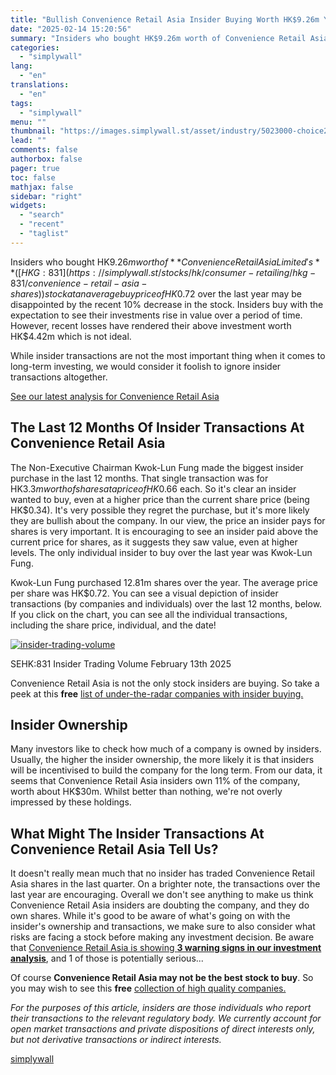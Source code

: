 ```yaml
---
title: "Bullish Convenience Retail Asia Insider Buying Worth HK$9.26m Yet To Pay Off"
date: "2025-02-14 15:20:56"
summary: "Insiders who bought HK$9.26m worth of Convenience Retail Asia Limited's (HKG:831) stock at an average buy price of HK$0.72 over the last year may be disappointed by the recent 10% decrease in the stock. Insiders buy with the expectation to see their investments rise in value over a period of..."
categories:
  - "simplywall"
lang:
  - "en"
translations:
  - "en"
tags:
  - "simplywall"
menu: ""
thumbnail: "https://images.simplywall.st/asset/industry/5023000-choice2-main-header/1585186769297"
lead: ""
comments: false
authorbox: false
pager: true
toc: false
mathjax: false
sidebar: "right"
widgets:
  - "search"
  - "recent"
  - "taglist"
---
```


Insiders who bought HK$9.26m worth of **Convenience Retail Asia Limited's** ([HKG:831](https://simplywall.st/stocks/hk/consumer-retailing/hkg-831/convenience-retail-asia-shares)) stock at an average buy price of HK$0.72 over the last year may be disappointed by the recent 10% decrease in the stock. Insiders buy with the expectation to see their investments rise in value over a period of time. However, recent losses have rendered their above investment worth HK$4.42m which is not ideal.

While insider transactions are not the most important thing when it comes to long-term investing, we would consider it foolish to ignore insider transactions altogether.

 [See our latest analysis for Convenience Retail Asia](https://simplywall.st/stocks/hk/consumer-retailing/hkg-831/convenience-retail-asia-shares) 

The Last 12 Months Of Insider Transactions At Convenience Retail Asia
---------------------------------------------------------------------

The Non-Executive Chairman Kwok-Lun Fung made the biggest insider purchase in the last 12 months. That single transaction was for HK$3.3m worth of shares at a price of HK$0.66 each. So it's clear an insider wanted to buy, even at a higher price than the current share price (being HK$0.34). It's very possible they regret the purchase, but it's more likely they are bullish about the company. In our view, the price an insider pays for shares is very important. It is encouraging to see an insider paid above the current price for shares, as it suggests they saw value, even at higher levels. The only individual insider to buy over the last year was Kwok-Lun Fung.

Kwok-Lun Fung purchased 12.81m shares over the year. The average price per share was HK$0.72. You can see a visual depiction of insider transactions (by companies and individuals) over the last 12 months, below. If you click on the chart, you can see all the individual transactions, including the share price, individual, and the date!

[![insider-trading-volume](https://images.simplywall.st/asset/chart/6186299-insider-trading-volume-1-dark/1739489390813)](https://simplywall.st/stocks/hk/consumer-retailing/hkg-831/convenience-retail-asia-shares/ownership)

SEHK:831 Insider Trading Volume February 13th 2025

Convenience Retail Asia is not the only stock insiders are buying. So take a peek at this **free** [list of under-the-radar companies with insider buying.](https://simplywall.st/discover/investing-ideas/16951/undervalued-small-caps-with-insider-buying)

Insider Ownership
-----------------

Many investors like to check how much of a company is owned by insiders. Usually, the higher the insider ownership, the more likely it is that insiders will be incentivised to build the company for the long term. From our data, it seems that Convenience Retail Asia insiders own 11% of the company, worth about HK$30m. Whilst better than nothing, we're not overly impressed by these holdings.

What Might The Insider Transactions At Convenience Retail Asia Tell Us?
-----------------------------------------------------------------------

It doesn't really mean much that no insider has traded Convenience Retail Asia shares in the last quarter. On a brighter note, the transactions over the last year are encouraging. Overall we don't see anything to make us think Convenience Retail Asia insiders are doubting the company, and they do own shares. While it's good to be aware of what's going on with the insider's ownership and transactions, we make sure to also consider what risks are facing a stock before making any investment decision. Be aware that [Convenience Retail Asia is showing **3 warning signs in our investment analysis**](https://simplywall.st/stocks/hk/consumer-retailing/hkg-831/convenience-retail-asia-shares), and 1 of those is potentially serious...

Of course **Convenience Retail Asia may not be the best stock to buy**. So you may wish to see this **free** [collection of high quality companies.](https://simplywall.st/discover/investing-ideas/16053/high-return-on-equity-low-debt)

*For the purposes of this article, insiders are those individuals who report their transactions to the relevant regulatory body. We currently account for open market transactions and private dispositions of direct interests only, but not derivative transactions or indirect interests.*

[simplywall](https://simplywall.st/stocks/hk/consumer-retailing/hkg-831/convenience-retail-asia-shares/news/bullish-convenience-retail-asia-insider-buying-worth-hk926m)
